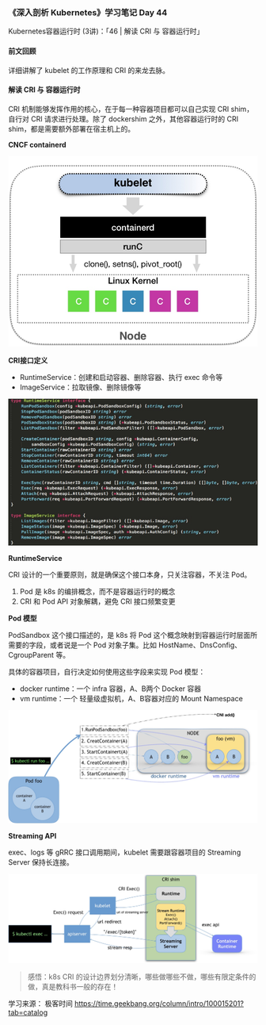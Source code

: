 ### 《深入剖析 Kubernetes》学习笔记 Day 44

Kubernetes容器运行时 (3讲)：「46 | 解读 CRI 与 容器运行时」

#### 前文回顾

详细讲解了 kubelet 的工作原理和 CRI 的来龙去脉。

#### 解读 CRI 与 容器运行时

CRI 机制能够发挥作用的核心，在于每一种容器项目都可以自己实现 CRI shim，自行对 CRI 请求进行处理。除了 dockershim 之外，其他容器运行时的 CRI shim，都是需要额外部署在宿主机上的。

**CNCF containerd**

![](media/16775925294677.jpg)

**CRI接口定义**

* RuntimeService：创建和启动容器、删除容器、执行 exec 命令等
* ImageService：拉取镜像、删除镜像等

![](media/16775932924163.jpg)

**RuntimeService**

CRI 设计的一个重要原则，就是确保这个接口本身，只关注容器，不关注 Pod。

1. Pod 是 k8s 的编排概念，而不是容器运行时的概念
2. CRI 和 Pod API 对象解耦，避免 CRI 接口频繁变更

**Pod 模型**

PodSandbox 这个接口描述的，是 k8s 将 Pod 这个概念映射到容器运行时层面所需要的字段，或者说是一个 Pod 对象子集。比如 HostName、DnsConfig、CgroupParent 等。

具体的容器项目，自行决定如何使用这些字段来实现 Pod 模型：

* docker runtime：一个 infra 容器，A、B两个 Docker 容器
* vm runtime：一个 轻量级虚拟机，A、B容器对应的 Mount Namespace

![](media/16775934988547.jpg)

**Streaming API**

exec、logs 等 gRRC 接口调用期间，kubelet 需要跟容器项目的 Streaming Server 保持长连接。

![](media/16775939452396.jpg)

> 感悟：k8s CRI 的设计边界划分清晰，哪些做哪些不做，哪些有限定条件的做，真是教科书一般的存在！

学习来源： 极客时间 https://time.geekbang.org/column/intro/100015201?tab=catalog

